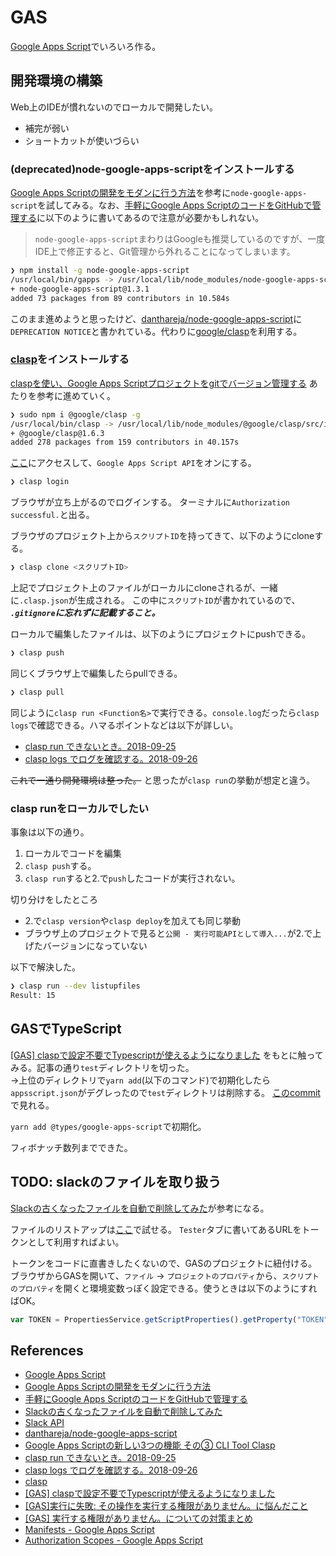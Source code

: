 # GAS

[Google Apps Script](https://developers.google.com/apps-script/)でいろいろ作る。

## 開発環境の構築

Web上のIDEが慣れないのでローカルで開発したい。

* 補完が弱い
* ショートカットが使いづらい

### (deprecated)node-google-apps-scriptをインストールする

[Google Apps Scriptの開発をモダンに行う方法](https://tech.speee.jp/entry/2016/04/28/190236)を参考に`node-google-apps-script`を試してみる。なお、[手軽にGoogle Apps ScriptのコードをGitHubで管理する](https://techblog.recruitjobs.net/development/maneged_google-apps-script_by_github)に以下のように書いてあるので注意が必要かもしれない。

> `node-google-apps-script`まわりはGoogleも推奨しているのですが、一度IDE上で修正すると、Git管理から外れることになってしまいます。

```sh
❯ npm install -g node-google-apps-script
/usr/local/bin/gapps -> /usr/local/lib/node_modules/node-google-apps-script/bin/gapps
+ node-google-apps-script@1.3.1
added 73 packages from 89 contributors in 10.584s
```

このまま進めようと思ったけど、[danthareja/node-google-apps-script](https://github.com/danthareja/node-google-apps-script#11-default-apps-script-developer-console-project)に`DEPRECATION NOTICE`と書かれている。代わりに[google/clasp](https://github.com/google/clasp)を利用する。


### [clasp](https://github.com/google/clasp)をインストールする

[claspを使い、Google Apps Scriptプロジェクトをgitでバージョン管理する](https://qiita.com/rf_p/items/7492375ddd684ba734f8)
あたりを参考に進めていく。

```sh
❯ sudo npm i @google/clasp -g
/usr/local/bin/clasp -> /usr/local/lib/node_modules/@google/clasp/src/index.js
+ @google/clasp@1.6.3
added 278 packages from 159 contributors in 40.157s
```

[ここ](https://script.google.com/home/usersettings)にアクセスして、`Google Apps Script API`をオンにする。


```sh
❯ clasp login
```

ブラウザが立ち上がるのでログインする。
ターミナルに`Authorization successful.`と出る。

ブラウザのプロジェクト上から`スクリプトID`を持ってきて、以下のようにcloneする。

```sh
❯ clasp clone <スクリプトID>
```

上記でプロジェクト上のファイルがローカルにcloneされるが、一緒に`.clasp.json`が生成される。
この中に`スクリプトID`が書かれているので、
***`.gitignore`に忘れずに記載すること。***

ローカルで編集したファイルは、以下のようにプロジェクトにpushできる。

```sh
❯ clasp push
```

同じくブラウザ上で編集したらpullできる。

```sh
❯ clasp pull
```

同じように`clasp run <Function名>`で実行できる。`console.log`だったら`clasp logs`で確認できる。ハマるポイントなどは以下が詳しい。

* [clasp run できないとき。2018-09-25](https://qiita.com/abetomo/items/59379e26679e342ef6e3)
* [clasp logs でログを確認する。2018-09-26](https://qiita.com/abetomo/items/a63dfacde419f44cd8ca)

~~これで一通り開発環境は整った。~~
と思ったが`clasp run`の挙動が想定と違う。

### clasp runをローカルでしたい

事象は以下の通り。

1. ローカルでコードを編集
1. `clasp push`する。
1. `clasp run`すると2.で`push`したコードが実行されない。

切り分けをしたところ

- 2.で`clasp version`や`clasp deploy`を加えても同じ挙動
- ブラウザ上のプロジェクトで見ると`公開 - 実行可能APIとして導入...`が2.で上げたバージョンになっていない

以下で解決した。

```sh
❯ clasp run --dev listupfiles
Result: 15
```

## GASでTypeScript

[\[GAS\] claspで設定不要でTypescriptが使えるようになりました](https://qiita.com/mildcoffee/items/56a79e271dd28eb038b7)
をもとに触ってみる。記事の通り`test`ディレクトリを切った。  
→上位のディレクトリで`yarn add`(以下のコマンド)で初期化したら`appsscript.json`がデグレったので`test`ディレクトリは削除する。
[このcommit](https://github.com/cipepser/GAS/tree/bf6b47fbb3ade38b8bd0d8ebf4185e8c50b28892)で見れる。

`yarn add @types/google-apps-script`で初期化。

フィボナッチ数列までできた。

## TODO: slackのファイルを取り扱う

[Slackの古くなったファイルを自動で削除してみた](http://lyncs.hateblo.jp/entry/2017/06/04/191421)が参考になる。

ファイルのリストアップは[ここ](https://api.slack.com/methods/files.list)で試せる。
`Tester`タブに書いてあるURLをトークンとして利用すればよい。

トークンをコードに直書きしたくないので、GASのプロジェクトに紐付ける。
ブラウザからGASを開いて、`ファイル` -> `プロジェクトのプロパティ`から、`スクリプトのプロパティ`を開くと環境変数っぽく設定できる。使うときは以下のようにすればOK。

```js
var TOKEN = PropertiesService.getScriptProperties().getProperty("TOKEN");
```

## References
* [Google Apps Script](https://developers.google.com/apps-script/)
* [Google Apps Scriptの開発をモダンに行う方法](https://tech.speee.jp/entry/2016/04/28/190236)
* [手軽にGoogle Apps ScriptのコードをGitHubで管理する](https://techblog.recruitjobs.net/development/maneged_google-apps-script_by_github)
* [Slackの古くなったファイルを自動で削除してみた](http://lyncs.hateblo.jp/entry/2017/06/04/191421)
* [Slack API](https://api.slack.com/)
* [danthareja/node-google-apps-script](https://github.com/danthareja/node-google-apps-script#11-default-apps-script-developer-console-project)
* [Google Apps Scriptの新しい3つの機能 その③ CLI Tool Clasp](https://qiita.com/soundTricker/items/354a993e354016945e44)
* [clasp run できないとき。2018-09-25](https://qiita.com/abetomo/items/59379e26679e342ef6e3)
* [clasp logs でログを確認する。2018-09-26](https://qiita.com/abetomo/items/a63dfacde419f44cd8ca)
* [clasp](https://github.com/google/clasp)
* [\[GAS\] claspで設定不要でTypescriptが使えるようになりました](https://qiita.com/mildcoffee/items/56a79e271dd28eb038b7)
* [\[GAS\]実行に失敗: その操作を実行する権限がありません。に悩んだこと](https://qiita.com/VirgomanBros/items/41a46d778dc6fcac0d0b)
* [\[GAS\] 実行する権限がありません。についての対策まとめ](https://qiita.com/NickelCreate/items/55b888b66695527c85b0)
* [
Manifests - Google Apps Script](https://developers.google.com/apps-script/concepts/manifests)
* [
Authorization Scopes - Google Apps Script](https://developers.google.com/apps-script/concepts/scopes)